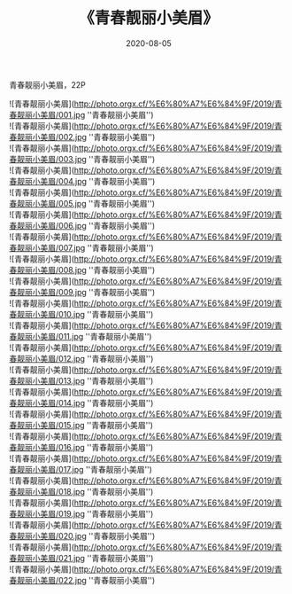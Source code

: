 ﻿---
layout: post
title:  《青春靓丽小美眉》
date:   2020-08-05
image: http://photo.orgx.cf/%E6%80%A7%E6%84%9F/2019/青春靓丽小美眉/000.jpg
categories: [美女, 性感, 泳衣]
---

青春靓丽小美眉，22P

![青春靓丽小美眉](http://photo.orgx.cf/%E6%80%A7%E6%84%9F/2019/青春靓丽小美眉/001.jpg ''青春靓丽小美眉'') <br>
![青春靓丽小美眉](http://photo.orgx.cf/%E6%80%A7%E6%84%9F/2019/青春靓丽小美眉/002.jpg ''青春靓丽小美眉'') <br>
![青春靓丽小美眉](http://photo.orgx.cf/%E6%80%A7%E6%84%9F/2019/青春靓丽小美眉/003.jpg ''青春靓丽小美眉'') <br>
![青春靓丽小美眉](http://photo.orgx.cf/%E6%80%A7%E6%84%9F/2019/青春靓丽小美眉/004.jpg ''青春靓丽小美眉'') <br>
![青春靓丽小美眉](http://photo.orgx.cf/%E6%80%A7%E6%84%9F/2019/青春靓丽小美眉/005.jpg ''青春靓丽小美眉'') <br>
![青春靓丽小美眉](http://photo.orgx.cf/%E6%80%A7%E6%84%9F/2019/青春靓丽小美眉/006.jpg ''青春靓丽小美眉'') <br>
![青春靓丽小美眉](http://photo.orgx.cf/%E6%80%A7%E6%84%9F/2019/青春靓丽小美眉/007.jpg ''青春靓丽小美眉'') <br>
![青春靓丽小美眉](http://photo.orgx.cf/%E6%80%A7%E6%84%9F/2019/青春靓丽小美眉/008.jpg ''青春靓丽小美眉'') <br>
![青春靓丽小美眉](http://photo.orgx.cf/%E6%80%A7%E6%84%9F/2019/青春靓丽小美眉/009.jpg ''青春靓丽小美眉'') <br>
![青春靓丽小美眉](http://photo.orgx.cf/%E6%80%A7%E6%84%9F/2019/青春靓丽小美眉/010.jpg ''青春靓丽小美眉'') <br>
![青春靓丽小美眉](http://photo.orgx.cf/%E6%80%A7%E6%84%9F/2019/青春靓丽小美眉/011.jpg ''青春靓丽小美眉'') <br>
![青春靓丽小美眉](http://photo.orgx.cf/%E6%80%A7%E6%84%9F/2019/青春靓丽小美眉/012.jpg ''青春靓丽小美眉'') <br>
![青春靓丽小美眉](http://photo.orgx.cf/%E6%80%A7%E6%84%9F/2019/青春靓丽小美眉/013.jpg ''青春靓丽小美眉'') <br>
![青春靓丽小美眉](http://photo.orgx.cf/%E6%80%A7%E6%84%9F/2019/青春靓丽小美眉/014.jpg ''青春靓丽小美眉'') <br>
![青春靓丽小美眉](http://photo.orgx.cf/%E6%80%A7%E6%84%9F/2019/青春靓丽小美眉/015.jpg ''青春靓丽小美眉'') <br>
![青春靓丽小美眉](http://photo.orgx.cf/%E6%80%A7%E6%84%9F/2019/青春靓丽小美眉/016.jpg ''青春靓丽小美眉'') <br>
![青春靓丽小美眉](http://photo.orgx.cf/%E6%80%A7%E6%84%9F/2019/青春靓丽小美眉/017.jpg ''青春靓丽小美眉'') <br>
![青春靓丽小美眉](http://photo.orgx.cf/%E6%80%A7%E6%84%9F/2019/青春靓丽小美眉/018.jpg ''青春靓丽小美眉'') <br>
![青春靓丽小美眉](http://photo.orgx.cf/%E6%80%A7%E6%84%9F/2019/青春靓丽小美眉/019.jpg ''青春靓丽小美眉'') <br>
![青春靓丽小美眉](http://photo.orgx.cf/%E6%80%A7%E6%84%9F/2019/青春靓丽小美眉/020.jpg ''青春靓丽小美眉'') <br>
![青春靓丽小美眉](http://photo.orgx.cf/%E6%80%A7%E6%84%9F/2019/青春靓丽小美眉/021.jpg ''青春靓丽小美眉'') <br>
![青春靓丽小美眉](http://photo.orgx.cf/%E6%80%A7%E6%84%9F/2019/青春靓丽小美眉/022.jpg ''青春靓丽小美眉'') <br>
